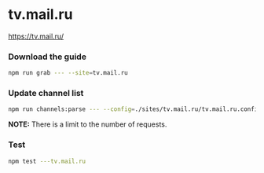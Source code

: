 # tv.mail.ru

https://tv.mail.ru/

### Download the guide

```sh
npm run grab --- --site=tv.mail.ru
```

### Update channel list

```sh
npm run channels:parse --- --config=./sites/tv.mail.ru/tv.mail.ru.config.js --output=./sites/tv.mail.ru/tv.mail.ru.channels.xml
```

**NOTE:** There is a limit to the number of requests.

### Test

```sh
npm test ---tv.mail.ru
```
